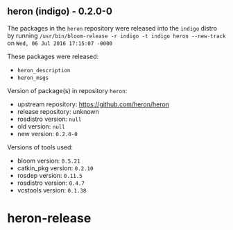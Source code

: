 ## heron (indigo) - 0.2.0-0

The packages in the `heron` repository were released into the `indigo` distro by running `/usr/bin/bloom-release -r indigo -t indigo heron --new-track` on `Wed, 06 Jul 2016 17:15:07 -0000`

These packages were released:
- `heron_description`
- `heron_msgs`

Version of package(s) in repository `heron`:

- upstream repository: https://github.com/heron/heron
- release repository: unknown
- rosdistro version: `null`
- old version: `null`
- new version: `0.2.0-0`

Versions of tools used:

- bloom version: `0.5.21`
- catkin_pkg version: `0.2.10`
- rosdep version: `0.11.5`
- rosdistro version: `0.4.7`
- vcstools version: `0.1.38`


# heron-release